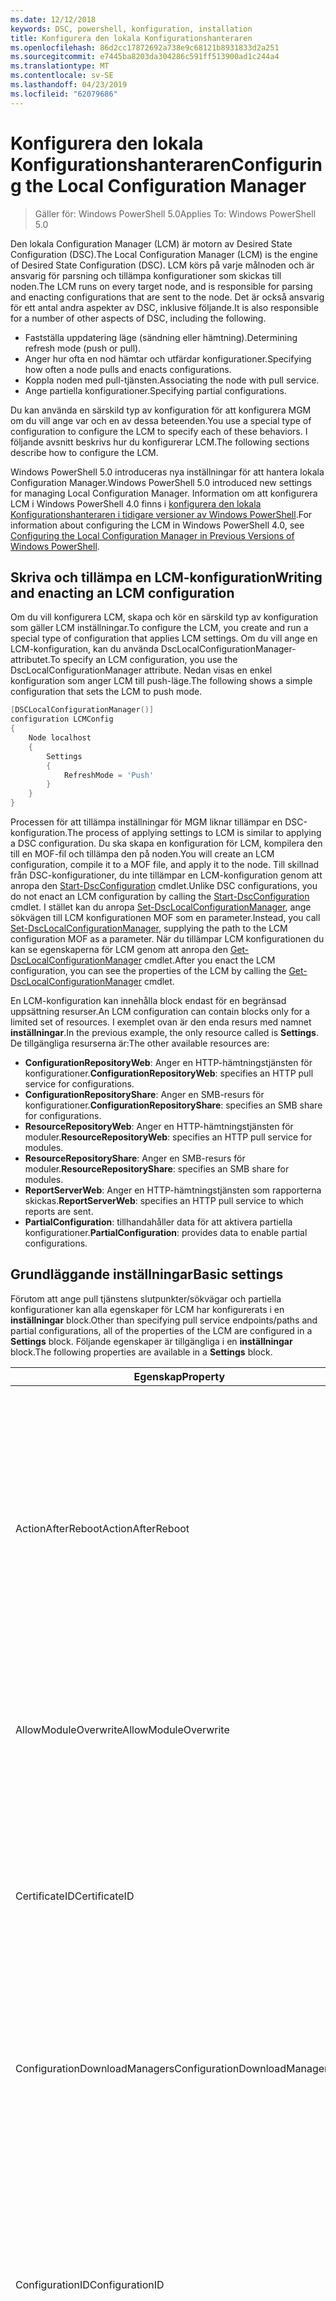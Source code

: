 ```yaml
---
ms.date: 12/12/2018
keywords: DSC, powershell, konfiguration, installation
title: Konfigurera den lokala Konfigurationshanteraren
ms.openlocfilehash: 86d2cc17872692a738e9c68121b8931833d2a251
ms.sourcegitcommit: e7445ba8203da304286c591ff513900ad1c244a4
ms.translationtype: MT
ms.contentlocale: sv-SE
ms.lasthandoff: 04/23/2019
ms.locfileid: "62079686"
---
```

# <a name="configuring-the-local-configuration-manager"></a><span data-ttu-id="84454-103">Konfigurera den lokala Konfigurationshanteraren</span><span class="sxs-lookup"><span data-stu-id="84454-103">Configuring the Local Configuration Manager</span></span>

> <span data-ttu-id="84454-104">Gäller för: Windows PowerShell 5.0</span><span class="sxs-lookup"><span data-stu-id="84454-104">Applies To: Windows PowerShell 5.0</span></span>

<span data-ttu-id="84454-105">Den lokala Configuration Manager (LCM) är motorn av Desired State Configuration (DSC).</span><span class="sxs-lookup"><span data-stu-id="84454-105">The Local Configuration Manager (LCM) is the engine of Desired State Configuration (DSC).</span></span>
<span data-ttu-id="84454-106">LCM körs på varje målnoden och är ansvarig för parsning och tillämpa konfigurationer som skickas till noden.</span><span class="sxs-lookup"><span data-stu-id="84454-106">The LCM runs on every target node, and is responsible for parsing and enacting configurations that are sent to the node.</span></span>
<span data-ttu-id="84454-107">Det är också ansvarig för ett antal andra aspekter av DSC, inklusive följande.</span><span class="sxs-lookup"><span data-stu-id="84454-107">It is also responsible for a number of other aspects of DSC, including the following.</span></span>

- <span data-ttu-id="84454-108">Fastställa uppdatering läge (sändning eller hämtning).</span><span class="sxs-lookup"><span data-stu-id="84454-108">Determining refresh mode (push or pull).</span></span>
- <span data-ttu-id="84454-109">Anger hur ofta en nod hämtar och utfärdar konfigurationer.</span><span class="sxs-lookup"><span data-stu-id="84454-109">Specifying how often a node pulls and enacts configurations.</span></span>
- <span data-ttu-id="84454-110">Koppla noden med pull-tjänsten.</span><span class="sxs-lookup"><span data-stu-id="84454-110">Associating the node with pull service.</span></span>
- <span data-ttu-id="84454-111">Ange partiella konfigurationer.</span><span class="sxs-lookup"><span data-stu-id="84454-111">Specifying partial configurations.</span></span>

<span data-ttu-id="84454-112">Du kan använda en särskild typ av konfiguration för att konfigurera MGM om du vill ange var och en av dessa beteenden.</span><span class="sxs-lookup"><span data-stu-id="84454-112">You use a special type of configuration to configure the LCM to specify each of these behaviors.</span></span>
<span data-ttu-id="84454-113">I följande avsnitt beskrivs hur du konfigurerar LCM.</span><span class="sxs-lookup"><span data-stu-id="84454-113">The following sections describe how to configure the LCM.</span></span>

<span data-ttu-id="84454-114">Windows PowerShell 5.0 introduceras nya inställningar för att hantera lokala Configuration Manager.</span><span class="sxs-lookup"><span data-stu-id="84454-114">Windows PowerShell 5.0 introduced new settings for managing Local Configuration Manager.</span></span>
<span data-ttu-id="84454-115">Information om att konfigurera LCM i Windows PowerShell 4.0 finns i [konfigurera den lokala Konfigurationshanteraren i tidigare versioner av Windows PowerShell](metaconfig4.md).</span><span class="sxs-lookup"><span data-stu-id="84454-115">For information about configuring the LCM in Windows PowerShell 4.0, see [Configuring the Local Configuration Manager in Previous Versions of Windows PowerShell](metaconfig4.md).</span></span>

## <a name="writing-and-enacting-an-lcm-configuration"></a><span data-ttu-id="84454-116">Skriva och tillämpa en LCM-konfiguration</span><span class="sxs-lookup"><span data-stu-id="84454-116">Writing and enacting an LCM configuration</span></span>

<span data-ttu-id="84454-117">Om du vill konfigurera LCM, skapa och kör en särskild typ av konfiguration som gäller LCM inställningar.</span><span class="sxs-lookup"><span data-stu-id="84454-117">To configure the LCM, you create and run a special type of configuration that applies LCM settings.</span></span>
<span data-ttu-id="84454-118">Om du vill ange en LCM-konfiguration, kan du använda DscLocalConfigurationManager-attributet.</span><span class="sxs-lookup"><span data-stu-id="84454-118">To specify an LCM configuration, you use the DscLocalConfigurationManager attribute.</span></span>
<span data-ttu-id="84454-119">Nedan visas en enkel konfiguration som anger LCM till push-läge.</span><span class="sxs-lookup"><span data-stu-id="84454-119">The following shows a simple configuration that sets the LCM to push mode.</span></span>

```powershell
[DSCLocalConfigurationManager()]
configuration LCMConfig
{
    Node localhost
    {
        Settings
        {
            RefreshMode = 'Push'
        }
    }
}
```

<span data-ttu-id="84454-120">Processen för att tillämpa inställningar för MGM liknar tillämpar en DSC-konfiguration.</span><span class="sxs-lookup"><span data-stu-id="84454-120">The process of applying settings to LCM is similar to applying a DSC configuration.</span></span>
<span data-ttu-id="84454-121">Du ska skapa en konfiguration för LCM, kompilera den till en MOF-fil och tillämpa den på noden.</span><span class="sxs-lookup"><span data-stu-id="84454-121">You will create an LCM configuration, compile it to a MOF file, and apply it to the node.</span></span>
<span data-ttu-id="84454-122">Till skillnad från DSC-konfigurationer, du inte tillämpar en LCM-konfiguration genom att anropa den [Start-DscConfiguration](/powershell/module/psdesiredstateconfiguration/start-dscconfiguration) cmdlet.</span><span class="sxs-lookup"><span data-stu-id="84454-122">Unlike DSC configurations, you do not enact an LCM configuration by calling the [Start-DscConfiguration](/powershell/module/psdesiredstateconfiguration/start-dscconfiguration) cmdlet.</span></span>
<span data-ttu-id="84454-123">I stället kan du anropa [Set-DscLocalConfigurationManager](/powershell/module/PSDesiredStateConfiguration/Set-DscLocalConfigurationManager), ange sökvägen till LCM konfigurationen MOF som en parameter.</span><span class="sxs-lookup"><span data-stu-id="84454-123">Instead, you call [Set-DscLocalConfigurationManager](/powershell/module/PSDesiredStateConfiguration/Set-DscLocalConfigurationManager), supplying the path to the LCM configuration MOF as a parameter.</span></span>
<span data-ttu-id="84454-124">När du tillämpar LCM konfigurationen du kan se egenskaperna för LCM genom att anropa den [Get-DscLocalConfigurationManager](/powershell/module/PSDesiredStateConfiguration/Get-DscLocalConfigurationManager) cmdlet.</span><span class="sxs-lookup"><span data-stu-id="84454-124">After you enact the LCM configuration, you can see the properties of the LCM by calling the [Get-DscLocalConfigurationManager](/powershell/module/PSDesiredStateConfiguration/Get-DscLocalConfigurationManager) cmdlet.</span></span>

<span data-ttu-id="84454-125">En LCM-konfiguration kan innehålla block endast för en begränsad uppsättning resurser.</span><span class="sxs-lookup"><span data-stu-id="84454-125">An LCM configuration can contain blocks only for a limited set of resources.</span></span>
<span data-ttu-id="84454-126">I exemplet ovan är den enda resurs med namnet **inställningar**.</span><span class="sxs-lookup"><span data-stu-id="84454-126">In the previous example, the only resource called is **Settings**.</span></span>
<span data-ttu-id="84454-127">De tillgängliga resurserna är:</span><span class="sxs-lookup"><span data-stu-id="84454-127">The other available resources are:</span></span>

* <span data-ttu-id="84454-128">**ConfigurationRepositoryWeb**: Anger en HTTP-hämtningstjänsten för konfigurationer.</span><span class="sxs-lookup"><span data-stu-id="84454-128">**ConfigurationRepositoryWeb**: specifies an HTTP pull service for configurations.</span></span>
* <span data-ttu-id="84454-129">**ConfigurationRepositoryShare**: Anger en SMB-resurs för konfigurationer.</span><span class="sxs-lookup"><span data-stu-id="84454-129">**ConfigurationRepositoryShare**: specifies an SMB share for configurations.</span></span>
* <span data-ttu-id="84454-130">**ResourceRepositoryWeb**: Anger en HTTP-hämtningstjänsten för moduler.</span><span class="sxs-lookup"><span data-stu-id="84454-130">**ResourceRepositoryWeb**: specifies an HTTP pull service for modules.</span></span>
* <span data-ttu-id="84454-131">**ResourceRepositoryShare**: Anger en SMB-resurs för moduler.</span><span class="sxs-lookup"><span data-stu-id="84454-131">**ResourceRepositoryShare**: specifies an SMB share for modules.</span></span>
* <span data-ttu-id="84454-132">**ReportServerWeb**: Anger en HTTP-hämtningstjänsten som rapporterna skickas.</span><span class="sxs-lookup"><span data-stu-id="84454-132">**ReportServerWeb**: specifies an HTTP pull service to which reports are sent.</span></span>
* <span data-ttu-id="84454-133">**PartialConfiguration**: tillhandahåller data för att aktivera partiella konfigurationer.</span><span class="sxs-lookup"><span data-stu-id="84454-133">**PartialConfiguration**: provides data to enable partial configurations.</span></span>

## <a name="basic-settings"></a><span data-ttu-id="84454-134">Grundläggande inställningar</span><span class="sxs-lookup"><span data-stu-id="84454-134">Basic settings</span></span>

<span data-ttu-id="84454-135">Förutom att ange pull tjänstens slutpunkter/sökvägar och partiella konfigurationer kan alla egenskaper för LCM har konfigurerats i en **inställningar** block.</span><span class="sxs-lookup"><span data-stu-id="84454-135">Other than specifying pull service endpoints/paths and partial configurations, all of the properties of the LCM are configured in a **Settings** block.</span></span>
<span data-ttu-id="84454-136">Följande egenskaper är tillgängliga i en **inställningar** block.</span><span class="sxs-lookup"><span data-stu-id="84454-136">The following properties are available in a **Settings** block.</span></span>

|  <span data-ttu-id="84454-137">Egenskap</span><span class="sxs-lookup"><span data-stu-id="84454-137">Property</span></span>  |  <span data-ttu-id="84454-138">Typ</span><span class="sxs-lookup"><span data-stu-id="84454-138">Type</span></span>  |  <span data-ttu-id="84454-139">Beskrivning</span><span class="sxs-lookup"><span data-stu-id="84454-139">Description</span></span>   |
|----------- |------- |--------------- |
| <span data-ttu-id="84454-140">ActionAfterReboot</span><span class="sxs-lookup"><span data-stu-id="84454-140">ActionAfterReboot</span></span>| <span data-ttu-id="84454-141">sträng</span><span class="sxs-lookup"><span data-stu-id="84454-141">string</span></span>| <span data-ttu-id="84454-142">Anger vad som händer när en omstart vid tillämpningen av en konfiguration.</span><span class="sxs-lookup"><span data-stu-id="84454-142">Specifies what happens after a reboot during the application of a configuration.</span></span> <span data-ttu-id="84454-143">Möjliga värden är __”ContinueConfiguration”__ och __”StopConfiguration”__.</span><span class="sxs-lookup"><span data-stu-id="84454-143">The possible values are __"ContinueConfiguration"__ and __"StopConfiguration"__.</span></span> <ul><li> <span data-ttu-id="84454-144">__ContinueConfiguration__: Fortsätt använda den aktuella konfigurationen efter omstart av datorn.</span><span class="sxs-lookup"><span data-stu-id="84454-144">__ContinueConfiguration__: Continue applying the current configuration after machine reboot.</span></span> <span data-ttu-id="84454-145">Detta är standardvärdet</span><span class="sxs-lookup"><span data-stu-id="84454-145">This is the default value</span></span></li><li><span data-ttu-id="84454-146">__StopConfiguration__: Stoppa den aktuella konfigurationen efter omstart av datorn.</span><span class="sxs-lookup"><span data-stu-id="84454-146">__StopConfiguration__: Stop the current configuration after machine reboot.</span></span></li></ul>|
| <span data-ttu-id="84454-147">AllowModuleOverwrite</span><span class="sxs-lookup"><span data-stu-id="84454-147">AllowModuleOverwrite</span></span>| <span data-ttu-id="84454-148">Bool</span><span class="sxs-lookup"><span data-stu-id="84454-148">bool</span></span>| <span data-ttu-id="84454-149">__$TRUE__ om nya konfigurationer som laddats ned från pull-tjänsten ska kunna skriva över gamla på målnoden.</span><span class="sxs-lookup"><span data-stu-id="84454-149">__$TRUE__ if new configurations downloaded from the pull service are allowed to overwrite the old ones on the target node.</span></span> <span data-ttu-id="84454-150">Annars $FALSE.</span><span class="sxs-lookup"><span data-stu-id="84454-150">Otherwise, $FALSE.</span></span>|
| <span data-ttu-id="84454-151">CertificateID</span><span class="sxs-lookup"><span data-stu-id="84454-151">CertificateID</span></span>| <span data-ttu-id="84454-152">sträng</span><span class="sxs-lookup"><span data-stu-id="84454-152">string</span></span>| <span data-ttu-id="84454-153">Tumavtrycket för ett certifikat som används för att skydda autentiseringsuppgifter som angavs i en konfiguration.</span><span class="sxs-lookup"><span data-stu-id="84454-153">The thumbprint of a certificate used to secure credentials passed in a configuration.</span></span> <span data-ttu-id="84454-154">Mer information finns i [behöver du säkra autentiseringsuppgifter i Windows PowerShell Desired State Configuration](http://blogs.msdn.com/b/powershell/archive/2014/01/31/want-to-secure-credentials-in-windows-powershell-desired-state-configuration.aspx)?.</span><span class="sxs-lookup"><span data-stu-id="84454-154">For more information see [Want to secure credentials in Windows PowerShell Desired State Configuration](http://blogs.msdn.com/b/powershell/archive/2014/01/31/want-to-secure-credentials-in-windows-powershell-desired-state-configuration.aspx)?.</span></span> <br> <span data-ttu-id="84454-155">__Obs:__ detta sköts automatiskt om du använder Azure Automation DSC-hämtningstjänsten.</span><span class="sxs-lookup"><span data-stu-id="84454-155">__Note:__ this is managed automatically if using Azure Automation DSC pull service.</span></span>|
| <span data-ttu-id="84454-156">ConfigurationDownloadManagers</span><span class="sxs-lookup"><span data-stu-id="84454-156">ConfigurationDownloadManagers</span></span>| <span data-ttu-id="84454-157">CimInstance[]</span><span class="sxs-lookup"><span data-stu-id="84454-157">CimInstance[]</span></span>| <span data-ttu-id="84454-158">Föråldrad.</span><span class="sxs-lookup"><span data-stu-id="84454-158">Obsolete.</span></span> <span data-ttu-id="84454-159">Använd __ConfigurationRepositoryWeb__ och __ConfigurationRepositoryShare__ förutsättningarna för att definiera configuration pull tjänstens slutpunkter.</span><span class="sxs-lookup"><span data-stu-id="84454-159">Use __ConfigurationRepositoryWeb__ and __ConfigurationRepositoryShare__ blocks to define configuration pull service endpoints.</span></span>|
| <span data-ttu-id="84454-160">ConfigurationID</span><span class="sxs-lookup"><span data-stu-id="84454-160">ConfigurationID</span></span>| <span data-ttu-id="84454-161">sträng</span><span class="sxs-lookup"><span data-stu-id="84454-161">string</span></span>| <span data-ttu-id="84454-162">För bakåtkompatibilitet kompatibilitet med äldre pull service versioner.</span><span class="sxs-lookup"><span data-stu-id="84454-162">For backwards compatibility with older pull service versions.</span></span> <span data-ttu-id="84454-163">Ett GUID som identifierar konfigurationsfilen för att hämta från en pull-tjänsten.</span><span class="sxs-lookup"><span data-stu-id="84454-163">A GUID that identifies the configuration file to get from a pull service.</span></span> <span data-ttu-id="84454-164">Noden hämtar konfigurationer på pull-tjänsten om namnet på konfigurationen MOF heter ConfigurationID.mof.</span><span class="sxs-lookup"><span data-stu-id="84454-164">The node will pull configurations on the pull service if the name of the configuration MOF is named ConfigurationID.mof.</span></span><br> <span data-ttu-id="84454-165">__Obs:__ Om du ställer in den här egenskapen registrera noden med en pull-tjänsten med hjälp av __RegistrationKey__ fungerar inte.</span><span class="sxs-lookup"><span data-stu-id="84454-165">__Note:__ If you set this property, registering the node with a pull service by using __RegistrationKey__ does not work.</span></span> <span data-ttu-id="84454-166">Mer information finns i [konfigurera en hämtningsklient med konfigurationsnamn](../pull-server/pullClientConfigNames.md).</span><span class="sxs-lookup"><span data-stu-id="84454-166">For more information, see [Setting up a pull client with configuration names](../pull-server/pullClientConfigNames.md).</span></span>|
| <span data-ttu-id="84454-167">ConfigurationMode</span><span class="sxs-lookup"><span data-stu-id="84454-167">ConfigurationMode</span></span>| <span data-ttu-id="84454-168">sträng</span><span class="sxs-lookup"><span data-stu-id="84454-168">string</span></span> | <span data-ttu-id="84454-169">Anger hur LCM faktiskt tillämpar konfigurationen målnoder.</span><span class="sxs-lookup"><span data-stu-id="84454-169">Specifies how the LCM actually applies the configuration to the target nodes.</span></span> <span data-ttu-id="84454-170">Möjliga värden är __”ApplyOnly”__,__”ApplyAndMonitor”__, och __”ApplyAndAutoCorrect”__.</span><span class="sxs-lookup"><span data-stu-id="84454-170">Possible values are __"ApplyOnly"__,__"ApplyAndMonitor"__, and __"ApplyAndAutoCorrect"__.</span></span> <ul><li><span data-ttu-id="84454-171">__ApplyOnly__: DSC gäller konfigurationen av och gör ingenting ytterligare såvida inte en ny konfiguration skickas till målnoden eller när en ny konfiguration hämtas från en tjänst.</span><span class="sxs-lookup"><span data-stu-id="84454-171">__ApplyOnly__: DSC applies the configuration and does nothing further unless a new configuration is pushed to the target node or when a new configuration is pulled from a service.</span></span> <span data-ttu-id="84454-172">Efter första gången av en ny konfiguration kontrollerar inte DSC för drift från ett tidigare konfigurerade tillstånd.</span><span class="sxs-lookup"><span data-stu-id="84454-172">After initial application of a new configuration, DSC does not check for drift from a previously configured state.</span></span> <span data-ttu-id="84454-173">Observera att DSC ska försöka att tillämpa konfigurationen tills den lyckas innan __ApplyOnly__ träder i kraft.</span><span class="sxs-lookup"><span data-stu-id="84454-173">Note that DSC will attempt to apply the configuration until it is successful before __ApplyOnly__ takes effect.</span></span> </li><li> <span data-ttu-id="84454-174">__ApplyAndMonitor__: Detta är standardvärdet.</span><span class="sxs-lookup"><span data-stu-id="84454-174">__ApplyAndMonitor__: This is the default value.</span></span> <span data-ttu-id="84454-175">LCM gäller alla nya konfigurationer.</span><span class="sxs-lookup"><span data-stu-id="84454-175">The LCM applies any new configurations.</span></span> <span data-ttu-id="84454-176">Efter första gången av en ny konfiguration rapporterar DSC avvikelse i loggarna om målnoden drifts från önskat tillstånd.</span><span class="sxs-lookup"><span data-stu-id="84454-176">After initial application of a new configuration, if the target node drifts from the desired state, DSC reports the discrepancy in logs.</span></span> <span data-ttu-id="84454-177">Observera att DSC ska försöka att tillämpa konfigurationen tills den lyckas innan __ApplyAndMonitor__ träder i kraft.</span><span class="sxs-lookup"><span data-stu-id="84454-177">Note that DSC will attempt to apply the configuration until it is successful before __ApplyAndMonitor__ takes effect.</span></span></li><li><span data-ttu-id="84454-178">__ApplyAndAutoCorrect__: DSC gäller alla nya konfigurationer.</span><span class="sxs-lookup"><span data-stu-id="84454-178">__ApplyAndAutoCorrect__: DSC applies any new configurations.</span></span> <span data-ttu-id="84454-179">Efter första gången av en ny konfiguration om målnoden drifts från önskat tillstånd DSC rapporterar avvikelse i loggar och tillämpar sedan den aktuella konfigurationen igen.</span><span class="sxs-lookup"><span data-stu-id="84454-179">After initial application of a new configuration, if the target node drifts from the desired state, DSC reports the discrepancy in logs, and then re-applies the current configuration.</span></span></li></ul>|
| <span data-ttu-id="84454-180">ConfigurationModeFrequencyMins</span><span class="sxs-lookup"><span data-stu-id="84454-180">ConfigurationModeFrequencyMins</span></span>| <span data-ttu-id="84454-181">UInt32</span><span class="sxs-lookup"><span data-stu-id="84454-181">UInt32</span></span>| <span data-ttu-id="84454-182">Hur ofta på några minuter, den aktuella konfigurationen är markerad och tillämpas.</span><span class="sxs-lookup"><span data-stu-id="84454-182">How often, in minutes, the current configuration is checked and applied.</span></span> <span data-ttu-id="84454-183">Den här egenskapen ignoreras om egenskapen ConfigurationMode anges till ApplyOnly.</span><span class="sxs-lookup"><span data-stu-id="84454-183">This property is ignored if the ConfigurationMode property is set to ApplyOnly.</span></span> <span data-ttu-id="84454-184">Standardvärdet är 15.</span><span class="sxs-lookup"><span data-stu-id="84454-184">The default value is 15.</span></span>|
| <span data-ttu-id="84454-185">DebugMode</span><span class="sxs-lookup"><span data-stu-id="84454-185">DebugMode</span></span>| <span data-ttu-id="84454-186">sträng</span><span class="sxs-lookup"><span data-stu-id="84454-186">string</span></span>| <span data-ttu-id="84454-187">Möjliga värden är __ingen__, __ForceModuleImport__, och __alla__.</span><span class="sxs-lookup"><span data-stu-id="84454-187">Possible values are __None__, __ForceModuleImport__, and __All__.</span></span> <ul><li><span data-ttu-id="84454-188">Ange __ingen__ att använda cachelagrade resurser.</span><span class="sxs-lookup"><span data-stu-id="84454-188">Set to __None__ to use cached resources.</span></span> <span data-ttu-id="84454-189">Detta är standardinställningen och ska användas i produktionsscenarier.</span><span class="sxs-lookup"><span data-stu-id="84454-189">This is the default and should be used in production scenarios.</span></span></li><li><span data-ttu-id="84454-190">Ställa in __ForceModuleImport__, orsakar MGM om du vill läsa in alla DSC-resurs-moduler, även om de tidigare har lästs in och cachelagras.</span><span class="sxs-lookup"><span data-stu-id="84454-190">Setting to __ForceModuleImport__, causes the LCM to reload any DSC resource modules, even if they have been previously loaded and cached.</span></span> <span data-ttu-id="84454-191">Detta påverkar prestanda för DSC-åtgärder som varje modul laddas på användning.</span><span class="sxs-lookup"><span data-stu-id="84454-191">This impacts the performance of DSC operations as each module is reloaded on use.</span></span> <span data-ttu-id="84454-192">Använder vanligtvis det här värdet när du felsöker en resurs</span><span class="sxs-lookup"><span data-stu-id="84454-192">Typically you would use this value while debugging a resource</span></span></li><li><span data-ttu-id="84454-193">I den här versionen __alla__ är samma som __ForceModuleImport__</span><span class="sxs-lookup"><span data-stu-id="84454-193">In this release, __All__ is same as __ForceModuleImport__</span></span></li></ul> |
| <span data-ttu-id="84454-194">RebootNodeIfNeeded</span><span class="sxs-lookup"><span data-stu-id="84454-194">RebootNodeIfNeeded</span></span>| <span data-ttu-id="84454-195">Bool</span><span class="sxs-lookup"><span data-stu-id="84454-195">bool</span></span>| <span data-ttu-id="84454-196">Ställ in på `$true` så att resurser för att starta om en nod med hjälp av den `$global:DSCMachineStatus` flaggan.</span><span class="sxs-lookup"><span data-stu-id="84454-196">Set this to `$true` to allow resources to reboot the Node using the `$global:DSCMachineStatus` flag.</span></span> <span data-ttu-id="84454-197">I annat fall kommer du behöva manuellt starta om noden för alla konfigurationer som kräver.</span><span class="sxs-lookup"><span data-stu-id="84454-197">Otherwise, you will have to manually reboot the node for any configuration that requires it.</span></span> <span data-ttu-id="84454-198">Standardvärdet är `$false`.</span><span class="sxs-lookup"><span data-stu-id="84454-198">The default value is `$false`.</span></span> <span data-ttu-id="84454-199">Om du vill använda den här inställningen när ett villkor för omstart är branschrekommendationer när det gäller av något annat än DSC (till exempel Windows Installer), kombinera den här inställningen med det [xPendingReboot](https://github.com/powershell/xpendingreboot) modulen.</span><span class="sxs-lookup"><span data-stu-id="84454-199">To use this setting when a reboot condition is enacted by something other than DSC (such as Windows Installer), combine this setting with the [xPendingReboot](https://github.com/powershell/xpendingreboot) module.</span></span>|
| <span data-ttu-id="84454-200">RefreshMode</span><span class="sxs-lookup"><span data-stu-id="84454-200">RefreshMode</span></span>| <span data-ttu-id="84454-201">sträng</span><span class="sxs-lookup"><span data-stu-id="84454-201">string</span></span>| <span data-ttu-id="84454-202">Anger hur LCM hämtar konfigurationer.</span><span class="sxs-lookup"><span data-stu-id="84454-202">Specifies how the LCM gets configurations.</span></span> <span data-ttu-id="84454-203">Möjliga värden är __”inaktiverad”__, __”Push”__, och __”Pull”__.</span><span class="sxs-lookup"><span data-stu-id="84454-203">The possible values are __"Disabled"__, __"Push"__, and __"Pull"__.</span></span> <ul><li><span data-ttu-id="84454-204">__Inaktiverad__: DSC-konfigurationer har inaktiverats för den här noden.</span><span class="sxs-lookup"><span data-stu-id="84454-204">__Disabled__: DSC configurations are disabled for this node.</span></span></li><li> <span data-ttu-id="84454-205">__Push-__: Konfigurationer initieras genom att anropa den [Start-DscConfiguration](/powershell/module/psdesiredstateconfiguration/start-dscconfiguration) cmdlet.</span><span class="sxs-lookup"><span data-stu-id="84454-205">__Push__: Configurations are initiated by calling the [Start-DscConfiguration](/powershell/module/psdesiredstateconfiguration/start-dscconfiguration) cmdlet.</span></span> <span data-ttu-id="84454-206">Konfigurationen tillämpas omedelbart på noden.</span><span class="sxs-lookup"><span data-stu-id="84454-206">The configuration is applied immediately to the node.</span></span> <span data-ttu-id="84454-207">Detta är standardvärdet.</span><span class="sxs-lookup"><span data-stu-id="84454-207">This is the default value.</span></span></li><li><span data-ttu-id="84454-208">__Hämta:__ Noden är konfigurerad att regelbundet kontrollera konfigurationerna från en pull-tjänsten eller SMB-sökväg.</span><span class="sxs-lookup"><span data-stu-id="84454-208">__Pull:__ The node is configured to regularly check for configurations from a pull service or SMB path.</span></span> <span data-ttu-id="84454-209">Om den här egenskapen anges till __hämta__, måste du ange en HTTP (tjänst) eller SMB (resurs)-sökväg i en __ConfigurationRepositoryWeb__ eller __ConfigurationRepositoryShare__ block.</span><span class="sxs-lookup"><span data-stu-id="84454-209">If this property is set to __Pull__, you must specify an HTTP (service) or SMB (share) path in a __ConfigurationRepositoryWeb__ or __ConfigurationRepositoryShare__ block.</span></span></li></ul>|
| <span data-ttu-id="84454-210">RefreshFrequencyMins</span><span class="sxs-lookup"><span data-stu-id="84454-210">RefreshFrequencyMins</span></span>| <span data-ttu-id="84454-211">UInt32</span><span class="sxs-lookup"><span data-stu-id="84454-211">Uint32</span></span>| <span data-ttu-id="84454-212">Tidsintervall i minuter, då LCM kontrollerar en pull-tjänsten för att hämta uppdaterade konfigurationer.</span><span class="sxs-lookup"><span data-stu-id="84454-212">The time interval, in minutes, at which the LCM checks a pull service to get updated configurations.</span></span> <span data-ttu-id="84454-213">Det här värdet ignoreras om LCM inte har konfigurerats i pull-läge.</span><span class="sxs-lookup"><span data-stu-id="84454-213">This value is ignored if the LCM is not configured in pull mode.</span></span> <span data-ttu-id="84454-214">Standardvärdet är 30.</span><span class="sxs-lookup"><span data-stu-id="84454-214">The default value is 30.</span></span>|
| <span data-ttu-id="84454-215">ReportManagers</span><span class="sxs-lookup"><span data-stu-id="84454-215">ReportManagers</span></span>| <span data-ttu-id="84454-216">CimInstance[]</span><span class="sxs-lookup"><span data-stu-id="84454-216">CimInstance[]</span></span>| <span data-ttu-id="84454-217">Föråldrad.</span><span class="sxs-lookup"><span data-stu-id="84454-217">Obsolete.</span></span> <span data-ttu-id="84454-218">Använd __ReportServerWeb__ förutsättningarna för att definiera en slutpunkt för att skicka rapportdata till en pull-tjänst.</span><span class="sxs-lookup"><span data-stu-id="84454-218">Use __ReportServerWeb__ blocks to define an endpoint to send reporting data to a pull service.</span></span>|
| <span data-ttu-id="84454-219">ResourceModuleManagers</span><span class="sxs-lookup"><span data-stu-id="84454-219">ResourceModuleManagers</span></span>| <span data-ttu-id="84454-220">CimInstance[]</span><span class="sxs-lookup"><span data-stu-id="84454-220">CimInstance[]</span></span>| <span data-ttu-id="84454-221">Föråldrad.</span><span class="sxs-lookup"><span data-stu-id="84454-221">Obsolete.</span></span> <span data-ttu-id="84454-222">Använd __ResourceRepositoryWeb__ och __ResourceRepositoryShare__ förutsättningarna för att definiera pull tjänsten HTTP-slutpunkter eller SMB-sökvägar, respektive.</span><span class="sxs-lookup"><span data-stu-id="84454-222">Use __ResourceRepositoryWeb__ and __ResourceRepositoryShare__ blocks to define pull service HTTP endpoints or SMB paths, respectively.</span></span>|
| <span data-ttu-id="84454-223">PartialConfigurations</span><span class="sxs-lookup"><span data-stu-id="84454-223">PartialConfigurations</span></span>| <span data-ttu-id="84454-224">CimInstance</span><span class="sxs-lookup"><span data-stu-id="84454-224">CimInstance</span></span>| <span data-ttu-id="84454-225">Inte implementerat.</span><span class="sxs-lookup"><span data-stu-id="84454-225">Not implemented.</span></span> <span data-ttu-id="84454-226">Använd inte.</span><span class="sxs-lookup"><span data-stu-id="84454-226">Do not use.</span></span>|
| <span data-ttu-id="84454-227">StatusRetentionTimeInDays</span><span class="sxs-lookup"><span data-stu-id="84454-227">StatusRetentionTimeInDays</span></span> | <span data-ttu-id="84454-228">UInt32</span><span class="sxs-lookup"><span data-stu-id="84454-228">UInt32</span></span>| <span data-ttu-id="84454-229">Antal dagar som LCM ser till att statusen för den aktuella konfigurationen.</span><span class="sxs-lookup"><span data-stu-id="84454-229">The number of days the LCM keeps the status of the current configuration.</span></span>|

> [!NOTE]
> <span data-ttu-id="84454-230">LCM startar den **ConfigurationModeFrequencyMins** cykel baserat på:</span><span class="sxs-lookup"><span data-stu-id="84454-230">The LCM starts the **ConfigurationModeFrequencyMins** cycle based on:</span></span>
>
> - <span data-ttu-id="84454-231">En ny metaconfig tillämpas med hjälp av `Set-DscLocalConfigurationManager`</span><span class="sxs-lookup"><span data-stu-id="84454-231">A new metaconfig is applied using `Set-DscLocalConfigurationManager`</span></span>
> - <span data-ttu-id="84454-232">En omstart av datorn</span><span class="sxs-lookup"><span data-stu-id="84454-232">A machine restart</span></span>
>
> <span data-ttu-id="84454-233">För alla villkor där en krasch som identifieras inom 30 sekunder och cykeln inträffar i processen för timer startas.</span><span class="sxs-lookup"><span data-stu-id="84454-233">For any condition where the timer process experiences a crash, that will be detected within 30 seconds and the cycle will be restarted.</span></span>
> <span data-ttu-id="84454-234">En samtidig åtgärd kan försena cykeln startas, om varaktigheten för den här åtgärden överskrider den konfigurera cykel frekvensen nästa timern startar inte.</span><span class="sxs-lookup"><span data-stu-id="84454-234">A concurrent operation could delay the cycle from being started, if the duration of this operation exceeds the configured cycle frequency, the next timer will not start.</span></span>
>
> <span data-ttu-id="84454-235">Exempelvis metaconfig är konfigurerad med en 15 minuters pull frekvens och en hämtning uppstår på T1.</span><span class="sxs-lookup"><span data-stu-id="84454-235">Example, the metaconfig is configured at a 15 minute pull frequency and a pull occurs at T1.</span></span>  <span data-ttu-id="84454-236">Noden inte är klar för 16 minuter.</span><span class="sxs-lookup"><span data-stu-id="84454-236">The Node does not finish work for 16 minutes.</span></span>  <span data-ttu-id="84454-237">Den första 15 minuters cykeln ignoreras och nästa pull inträffar vid T1 + 15 + 15.</span><span class="sxs-lookup"><span data-stu-id="84454-237">The first 15 minute cycle is ignored, and next pull will happen at T1+15+15.</span></span>

## <a name="pull-service"></a><span data-ttu-id="84454-238">Hämtningstjänsten</span><span class="sxs-lookup"><span data-stu-id="84454-238">Pull service</span></span>

<span data-ttu-id="84454-239">MGM konfigurationen har stöd för att definiera följande typerna av pull-tjänstslutpunkter:</span><span class="sxs-lookup"><span data-stu-id="84454-239">LCM configuration supports defining the following types of pull service endpoints:</span></span>

- <span data-ttu-id="84454-240">**Konfigurationsservern**: En lagringsplats för DSC-konfigurationer.</span><span class="sxs-lookup"><span data-stu-id="84454-240">**Configuration server**: A repository for DSC configurations.</span></span> <span data-ttu-id="84454-241">Definiera konfigurationsservrar med **ConfigurationRepositoryWeb** (för web-baserade servrar) och **ConfigurationRepositoryShare** (för SMB-baserade servrar) block.</span><span class="sxs-lookup"><span data-stu-id="84454-241">Define configuration servers by using **ConfigurationRepositoryWeb** (for web-based servers) and **ConfigurationRepositoryShare** (for SMB-based servers) blocks.</span></span>
- <span data-ttu-id="84454-242">**Resursservern**: En lagringsplats för DSC-resurser, paketerad som PowerShell-moduler.</span><span class="sxs-lookup"><span data-stu-id="84454-242">**Resource server**: A repository for DSC resources, packaged as PowerShell modules.</span></span> <span data-ttu-id="84454-243">Definiera resursservrar med **ResourceRepositoryWeb** (för web-baserade servrar) och **ResourceRepositoryShare** (för SMB-baserade servrar) block.</span><span class="sxs-lookup"><span data-stu-id="84454-243">Define resource servers by using **ResourceRepositoryWeb** (for web-based servers) and **ResourceRepositoryShare** (for SMB-based servers) blocks.</span></span>
- <span data-ttu-id="84454-244">**Rapportservern**: En tjänst som DSC skickar rapportdata till.</span><span class="sxs-lookup"><span data-stu-id="84454-244">**Report server**: A service that DSC sends report data to.</span></span> <span data-ttu-id="84454-245">Definiera rapportservrar med **ReportServerWeb** block.</span><span class="sxs-lookup"><span data-stu-id="84454-245">Define report servers by using **ReportServerWeb** blocks.</span></span> <span data-ttu-id="84454-246">En rapportserver måste vara en webbtjänst.</span><span class="sxs-lookup"><span data-stu-id="84454-246">A report server must be a web service.</span></span>

<span data-ttu-id="84454-247">Mer information om pull-tjänsten finns [Desired State Configuration-hämtningstjänsten](../pull-server/pullServer.md).</span><span class="sxs-lookup"><span data-stu-id="84454-247">For more details on pull service see, [Desired State Configuration Pull Service](../pull-server/pullServer.md).</span></span>

## <a name="configuration-server-blocks"></a><span data-ttu-id="84454-248">Configuration server block</span><span class="sxs-lookup"><span data-stu-id="84454-248">Configuration server blocks</span></span>

<span data-ttu-id="84454-249">För att definiera en webbaserad konfigurationsserver, skapar du en **ConfigurationRepositoryWeb** block.</span><span class="sxs-lookup"><span data-stu-id="84454-249">To define a web-based configuration server, you create a **ConfigurationRepositoryWeb** block.</span></span>
<span data-ttu-id="84454-250">En **ConfigurationRepositoryWeb** definierar följande egenskaper.</span><span class="sxs-lookup"><span data-stu-id="84454-250">A **ConfigurationRepositoryWeb** defines the following properties.</span></span>

|<span data-ttu-id="84454-251">Egenskap</span><span class="sxs-lookup"><span data-stu-id="84454-251">Property</span></span>|<span data-ttu-id="84454-252">Typ</span><span class="sxs-lookup"><span data-stu-id="84454-252">Type</span></span>|<span data-ttu-id="84454-253">Beskrivning</span><span class="sxs-lookup"><span data-stu-id="84454-253">Description</span></span>|
|---|---|---|
|<span data-ttu-id="84454-254">AllowUnsecureConnection</span><span class="sxs-lookup"><span data-stu-id="84454-254">AllowUnsecureConnection</span></span>|<span data-ttu-id="84454-255">Bool</span><span class="sxs-lookup"><span data-stu-id="84454-255">bool</span></span>|<span data-ttu-id="84454-256">Ange **$TRUE** att tillåta anslutningar från noden till servern utan autentisering.</span><span class="sxs-lookup"><span data-stu-id="84454-256">Set to **$TRUE** to allow connections from the node to the server without authentication.</span></span> <span data-ttu-id="84454-257">Ange **$FALSE** kan kräva autentisering.</span><span class="sxs-lookup"><span data-stu-id="84454-257">Set to **$FALSE** to require authentication.</span></span>|
|<span data-ttu-id="84454-258">CertificateID</span><span class="sxs-lookup"><span data-stu-id="84454-258">CertificateID</span></span>|<span data-ttu-id="84454-259">sträng</span><span class="sxs-lookup"><span data-stu-id="84454-259">string</span></span>|<span data-ttu-id="84454-260">Tumavtrycket för ett certifikat som används för att autentisera till servern.</span><span class="sxs-lookup"><span data-stu-id="84454-260">The thumbprint of a certificate used to authenticate to the server.</span></span>|
|<span data-ttu-id="84454-261">ConfigurationNames</span><span class="sxs-lookup"><span data-stu-id="84454-261">ConfigurationNames</span></span>|<span data-ttu-id="84454-262">String[]</span><span class="sxs-lookup"><span data-stu-id="84454-262">String[]</span></span>|<span data-ttu-id="84454-263">En matris med namnen på de konfigurationer som ska hämtas av målnoden.</span><span class="sxs-lookup"><span data-stu-id="84454-263">An array of names of configurations to be pulled by the target node.</span></span> <span data-ttu-id="84454-264">De används endast om noden är registrerad med pull-tjänsten med hjälp av en **RegistrationKey**.</span><span class="sxs-lookup"><span data-stu-id="84454-264">These are used only if the node is registered with the pull service by using a **RegistrationKey**.</span></span> <span data-ttu-id="84454-265">Mer information finns i [konfigurera en hämtningsklient med konfigurationsnamn](../pull-server/pullClientConfigNames.md).</span><span class="sxs-lookup"><span data-stu-id="84454-265">For more information, see [Setting up a pull client with configuration names](../pull-server/pullClientConfigNames.md).</span></span>|
|<span data-ttu-id="84454-266">RegistrationKey</span><span class="sxs-lookup"><span data-stu-id="84454-266">RegistrationKey</span></span>|<span data-ttu-id="84454-267">sträng</span><span class="sxs-lookup"><span data-stu-id="84454-267">string</span></span>|<span data-ttu-id="84454-268">Ett GUID som registrerar noden med pull-tjänsten.</span><span class="sxs-lookup"><span data-stu-id="84454-268">A GUID that registers the node with the pull service.</span></span> <span data-ttu-id="84454-269">Mer information finns i [konfigurera en hämtningsklient med konfigurationsnamn](../pull-server/pullClientConfigNames.md).</span><span class="sxs-lookup"><span data-stu-id="84454-269">For more information, see [Setting up a pull client with configuration names](../pull-server/pullClientConfigNames.md).</span></span>|
|<span data-ttu-id="84454-270">ServerURL</span><span class="sxs-lookup"><span data-stu-id="84454-270">ServerURL</span></span>|<span data-ttu-id="84454-271">sträng</span><span class="sxs-lookup"><span data-stu-id="84454-271">string</span></span>|<span data-ttu-id="84454-272">URL till tjänsten för konfiguration.</span><span class="sxs-lookup"><span data-stu-id="84454-272">The URL of the configuration service.</span></span>|

<span data-ttu-id="84454-273">Ett exempelskript för att förenkla konfigurera ConfigurationRepositoryWeb-värde för lokala noder är tillgängliga – Se [generera DSC metaconfigurations](https://docs.microsoft.com/azure/automation/automation-dsc-onboarding#generating-dsc-metaconfigurations)</span><span class="sxs-lookup"><span data-stu-id="84454-273">An example script to simplify configuring the ConfigurationRepositoryWeb value for on-premises nodes is available - see [Generating DSC metaconfigurations](https://docs.microsoft.com/azure/automation/automation-dsc-onboarding#generating-dsc-metaconfigurations)</span></span>

<span data-ttu-id="84454-274">För att definiera en SMB-baserad konfiguration-server, skapar du en **ConfigurationRepositoryShare** block.</span><span class="sxs-lookup"><span data-stu-id="84454-274">To define an SMB-based configuration server, you create a **ConfigurationRepositoryShare** block.</span></span>
<span data-ttu-id="84454-275">En **ConfigurationRepositoryShare** definierar följande egenskaper.</span><span class="sxs-lookup"><span data-stu-id="84454-275">A **ConfigurationRepositoryShare** defines the following properties.</span></span>

|<span data-ttu-id="84454-276">Egenskap</span><span class="sxs-lookup"><span data-stu-id="84454-276">Property</span></span>|<span data-ttu-id="84454-277">Typ</span><span class="sxs-lookup"><span data-stu-id="84454-277">Type</span></span>|<span data-ttu-id="84454-278">Beskrivning</span><span class="sxs-lookup"><span data-stu-id="84454-278">Description</span></span>|
|---|---|---|
|<span data-ttu-id="84454-279">Autentiseringsuppgifter</span><span class="sxs-lookup"><span data-stu-id="84454-279">Credential</span></span>|<span data-ttu-id="84454-280">MSFT_Credential</span><span class="sxs-lookup"><span data-stu-id="84454-280">MSFT_Credential</span></span>|<span data-ttu-id="84454-281">De autentiseringsuppgifter som används för att autentisera till SMB-resursen.</span><span class="sxs-lookup"><span data-stu-id="84454-281">The credential used to authenticate to the SMB share.</span></span>|
|<span data-ttu-id="84454-282">SourcePath</span><span class="sxs-lookup"><span data-stu-id="84454-282">SourcePath</span></span>|<span data-ttu-id="84454-283">sträng</span><span class="sxs-lookup"><span data-stu-id="84454-283">string</span></span>|<span data-ttu-id="84454-284">Sökvägen till SMB-resurs.</span><span class="sxs-lookup"><span data-stu-id="84454-284">The path of the SMB share.</span></span>|

## <a name="resource-server-blocks"></a><span data-ttu-id="84454-285">Resursen server block</span><span class="sxs-lookup"><span data-stu-id="84454-285">Resource server blocks</span></span>

<span data-ttu-id="84454-286">För att definiera en webbaserad resursservern, skapar du en **ResourceRepositoryWeb** block.</span><span class="sxs-lookup"><span data-stu-id="84454-286">To define a web-based resource server, you create a **ResourceRepositoryWeb** block.</span></span>
<span data-ttu-id="84454-287">En **ResourceRepositoryWeb** definierar följande egenskaper.</span><span class="sxs-lookup"><span data-stu-id="84454-287">A **ResourceRepositoryWeb** defines the following properties.</span></span>

|<span data-ttu-id="84454-288">Egenskap</span><span class="sxs-lookup"><span data-stu-id="84454-288">Property</span></span>|<span data-ttu-id="84454-289">Typ</span><span class="sxs-lookup"><span data-stu-id="84454-289">Type</span></span>|<span data-ttu-id="84454-290">Beskrivning</span><span class="sxs-lookup"><span data-stu-id="84454-290">Description</span></span>|
|---|---|---|
|<span data-ttu-id="84454-291">AllowUnsecureConnection</span><span class="sxs-lookup"><span data-stu-id="84454-291">AllowUnsecureConnection</span></span>|<span data-ttu-id="84454-292">Bool</span><span class="sxs-lookup"><span data-stu-id="84454-292">bool</span></span>|<span data-ttu-id="84454-293">Ange **$TRUE** att tillåta anslutningar från noden till servern utan autentisering.</span><span class="sxs-lookup"><span data-stu-id="84454-293">Set to **$TRUE** to allow connections from the node to the server without authentication.</span></span> <span data-ttu-id="84454-294">Ange **$FALSE** kan kräva autentisering.</span><span class="sxs-lookup"><span data-stu-id="84454-294">Set to **$FALSE** to require authentication.</span></span>|
|<span data-ttu-id="84454-295">CertificateID</span><span class="sxs-lookup"><span data-stu-id="84454-295">CertificateID</span></span>|<span data-ttu-id="84454-296">sträng</span><span class="sxs-lookup"><span data-stu-id="84454-296">string</span></span>|<span data-ttu-id="84454-297">Tumavtrycket för ett certifikat som används för att autentisera till servern.</span><span class="sxs-lookup"><span data-stu-id="84454-297">The thumbprint of a certificate used to authenticate to the server.</span></span>|
|<span data-ttu-id="84454-298">RegistrationKey</span><span class="sxs-lookup"><span data-stu-id="84454-298">RegistrationKey</span></span>|<span data-ttu-id="84454-299">sträng</span><span class="sxs-lookup"><span data-stu-id="84454-299">string</span></span>|<span data-ttu-id="84454-300">Ett GUID som identifierar noden till pull-tjänsten.</span><span class="sxs-lookup"><span data-stu-id="84454-300">A GUID that identifies the node to the pull service.</span></span>|
|<span data-ttu-id="84454-301">ServerURL</span><span class="sxs-lookup"><span data-stu-id="84454-301">ServerURL</span></span>|<span data-ttu-id="84454-302">sträng</span><span class="sxs-lookup"><span data-stu-id="84454-302">string</span></span>|<span data-ttu-id="84454-303">URL till konfigurationsservern.</span><span class="sxs-lookup"><span data-stu-id="84454-303">The URL of the configuration server.</span></span>|

<span data-ttu-id="84454-304">Ett exempelskript för att förenkla konfigurera ResourceRepositoryWeb-värde för lokala noder är tillgängliga – Se [generera DSC metaconfigurations](https://docs.microsoft.com/azure/automation/automation-dsc-onboarding#generating-dsc-metaconfigurations)</span><span class="sxs-lookup"><span data-stu-id="84454-304">An example script to simplify configuring the ResourceRepositoryWeb value for on-premises nodes is available - see [Generating DSC metaconfigurations](https://docs.microsoft.com/azure/automation/automation-dsc-onboarding#generating-dsc-metaconfigurations)</span></span>

<span data-ttu-id="84454-305">För att definiera en SMB-baserad resurs-server, skapar du en **ResourceRepositoryShare** block.</span><span class="sxs-lookup"><span data-stu-id="84454-305">To define an SMB-based resource server, you create a **ResourceRepositoryShare** block.</span></span>
<span data-ttu-id="84454-306">**ResourceRepositoryShare** definierar följande egenskaper.</span><span class="sxs-lookup"><span data-stu-id="84454-306">**ResourceRepositoryShare** defines the following properties.</span></span>

|<span data-ttu-id="84454-307">Egenskap</span><span class="sxs-lookup"><span data-stu-id="84454-307">Property</span></span>|<span data-ttu-id="84454-308">Typ</span><span class="sxs-lookup"><span data-stu-id="84454-308">Type</span></span>|<span data-ttu-id="84454-309">Beskrivning</span><span class="sxs-lookup"><span data-stu-id="84454-309">Description</span></span>|
|---|---|---|
|<span data-ttu-id="84454-310">Autentiseringsuppgifter</span><span class="sxs-lookup"><span data-stu-id="84454-310">Credential</span></span>|<span data-ttu-id="84454-311">MSFT_Credential</span><span class="sxs-lookup"><span data-stu-id="84454-311">MSFT_Credential</span></span>|<span data-ttu-id="84454-312">De autentiseringsuppgifter som används för att autentisera till SMB-resursen.</span><span class="sxs-lookup"><span data-stu-id="84454-312">The credential used to authenticate to the SMB share.</span></span> <span data-ttu-id="84454-313">Ett exempel på Skicka autentiseringsuppgifter finns i [att konfigurera en DSC SMB-hämtningsserver](../pull-server/pullServerSMB.md)</span><span class="sxs-lookup"><span data-stu-id="84454-313">For an example of passing credentials, see [Setting up a DSC SMB pull server](../pull-server/pullServerSMB.md)</span></span>|
|<span data-ttu-id="84454-314">SourcePath</span><span class="sxs-lookup"><span data-stu-id="84454-314">SourcePath</span></span>|<span data-ttu-id="84454-315">sträng</span><span class="sxs-lookup"><span data-stu-id="84454-315">string</span></span>|<span data-ttu-id="84454-316">Sökvägen till SMB-resurs.</span><span class="sxs-lookup"><span data-stu-id="84454-316">The path of the SMB share.</span></span>|

## <a name="report-server-blocks"></a><span data-ttu-id="84454-317">Report server-block</span><span class="sxs-lookup"><span data-stu-id="84454-317">Report server blocks</span></span>

<span data-ttu-id="84454-318">För att definiera en rapportserver, skapar du en **ReportServerWeb** block.</span><span class="sxs-lookup"><span data-stu-id="84454-318">To define a report server, you create a **ReportServerWeb** block.</span></span>
<span data-ttu-id="84454-319">Report server-rollen är inte kompatibel med SMB-baserade pull-tjänsten.</span><span class="sxs-lookup"><span data-stu-id="84454-319">The report server role is not compatible with SMB based pull service.</span></span>
<span data-ttu-id="84454-320">**ReportServerWeb** definierar följande egenskaper.</span><span class="sxs-lookup"><span data-stu-id="84454-320">**ReportServerWeb** defines the following properties.</span></span>

|<span data-ttu-id="84454-321">Egenskap</span><span class="sxs-lookup"><span data-stu-id="84454-321">Property</span></span>|<span data-ttu-id="84454-322">Typ</span><span class="sxs-lookup"><span data-stu-id="84454-322">Type</span></span>|<span data-ttu-id="84454-323">Beskrivning</span><span class="sxs-lookup"><span data-stu-id="84454-323">Description</span></span>|
|---|---|---|
|<span data-ttu-id="84454-324">AllowUnsecureConnection</span><span class="sxs-lookup"><span data-stu-id="84454-324">AllowUnsecureConnection</span></span>|<span data-ttu-id="84454-325">Bool</span><span class="sxs-lookup"><span data-stu-id="84454-325">bool</span></span>|<span data-ttu-id="84454-326">Ange **$TRUE** att tillåta anslutningar från noden till servern utan autentisering.</span><span class="sxs-lookup"><span data-stu-id="84454-326">Set to **$TRUE** to allow connections from the node to the server without authentication.</span></span> <span data-ttu-id="84454-327">Ange **$FALSE** kan kräva autentisering.</span><span class="sxs-lookup"><span data-stu-id="84454-327">Set to **$FALSE** to require authentication.</span></span>|
|<span data-ttu-id="84454-328">CertificateID</span><span class="sxs-lookup"><span data-stu-id="84454-328">CertificateID</span></span>|<span data-ttu-id="84454-329">sträng</span><span class="sxs-lookup"><span data-stu-id="84454-329">string</span></span>|<span data-ttu-id="84454-330">Tumavtrycket för ett certifikat som används för att autentisera till servern.</span><span class="sxs-lookup"><span data-stu-id="84454-330">The thumbprint of a certificate used to authenticate to the server.</span></span>|
|<span data-ttu-id="84454-331">RegistrationKey</span><span class="sxs-lookup"><span data-stu-id="84454-331">RegistrationKey</span></span>|<span data-ttu-id="84454-332">sträng</span><span class="sxs-lookup"><span data-stu-id="84454-332">string</span></span>|<span data-ttu-id="84454-333">Ett GUID som identifierar noden till pull-tjänsten.</span><span class="sxs-lookup"><span data-stu-id="84454-333">A GUID that identifies the node to the pull service.</span></span>|
|<span data-ttu-id="84454-334">ServerURL</span><span class="sxs-lookup"><span data-stu-id="84454-334">ServerURL</span></span>|<span data-ttu-id="84454-335">sträng</span><span class="sxs-lookup"><span data-stu-id="84454-335">string</span></span>|<span data-ttu-id="84454-336">URL till konfigurationsservern.</span><span class="sxs-lookup"><span data-stu-id="84454-336">The URL of the configuration server.</span></span>|

<span data-ttu-id="84454-337">Ett exempelskript för att förenkla konfigurera ReportServerWeb-värde för lokala noder är tillgängliga – Se [generera DSC metaconfigurations](https://docs.microsoft.com/azure/automation/automation-dsc-onboarding#generating-dsc-metaconfigurations)</span><span class="sxs-lookup"><span data-stu-id="84454-337">An example script to simplify configuring the ReportServerWeb value for on-premises nodes is available - see [Generating DSC metaconfigurations](https://docs.microsoft.com/azure/automation/automation-dsc-onboarding#generating-dsc-metaconfigurations)</span></span>

## <a name="partial-configurations"></a><span data-ttu-id="84454-338">Partiella konfigurationer</span><span class="sxs-lookup"><span data-stu-id="84454-338">Partial configurations</span></span>

<span data-ttu-id="84454-339">För att definiera en partiell konfiguration, skapar du en **PartialConfiguration** block.</span><span class="sxs-lookup"><span data-stu-id="84454-339">To define a partial configuration, you create a **PartialConfiguration** block.</span></span>
<span data-ttu-id="84454-340">Mer information om hur partiella konfigurationer finns i [partiellt DSC-konfigurationer](../pull-server/partialConfigs.md).</span><span class="sxs-lookup"><span data-stu-id="84454-340">For more information about partial configurations, see [DSC Partial configurations](../pull-server/partialConfigs.md).</span></span>
<span data-ttu-id="84454-341">**PartialConfiguration** definierar följande egenskaper.</span><span class="sxs-lookup"><span data-stu-id="84454-341">**PartialConfiguration** defines the following properties.</span></span>

|<span data-ttu-id="84454-342">Egenskap</span><span class="sxs-lookup"><span data-stu-id="84454-342">Property</span></span>|<span data-ttu-id="84454-343">Typ</span><span class="sxs-lookup"><span data-stu-id="84454-343">Type</span></span>|<span data-ttu-id="84454-344">Beskrivning</span><span class="sxs-lookup"><span data-stu-id="84454-344">Description</span></span>|
|---|---|---|
|<span data-ttu-id="84454-345">ConfigurationSource</span><span class="sxs-lookup"><span data-stu-id="84454-345">ConfigurationSource</span></span>|<span data-ttu-id="84454-346">string[]</span><span class="sxs-lookup"><span data-stu-id="84454-346">string[]</span></span>|<span data-ttu-id="84454-347">En matris med namnen på konfigurationsservrar som tidigare definierats i **ConfigurationRepositoryWeb** och **ConfigurationRepositoryShare** block där partiell konfiguration hämtas från.</span><span class="sxs-lookup"><span data-stu-id="84454-347">An array of names of configuration servers, previously defined in **ConfigurationRepositoryWeb** and **ConfigurationRepositoryShare** blocks, where the partial configuration is pulled from.</span></span>|
|<span data-ttu-id="84454-348">DependsOn</span><span class="sxs-lookup"><span data-stu-id="84454-348">DependsOn</span></span>|<span data-ttu-id="84454-349">sträng{}</span><span class="sxs-lookup"><span data-stu-id="84454-349">string{}</span></span>|<span data-ttu-id="84454-350">En lista över namnen på andra konfigurationer som måste slutföras innan den här partiella konfigurationen tillämpas.</span><span class="sxs-lookup"><span data-stu-id="84454-350">A list of names of other configurations that must be completed before this partial configuration is applied.</span></span>|
|<span data-ttu-id="84454-351">Beskrivning</span><span class="sxs-lookup"><span data-stu-id="84454-351">Description</span></span>|<span data-ttu-id="84454-352">sträng</span><span class="sxs-lookup"><span data-stu-id="84454-352">string</span></span>|<span data-ttu-id="84454-353">Text som används för att beskriva partiell konfiguration.</span><span class="sxs-lookup"><span data-stu-id="84454-353">Text used to describe the partial configuration.</span></span>|
|<span data-ttu-id="84454-354">ExclusiveResources</span><span class="sxs-lookup"><span data-stu-id="84454-354">ExclusiveResources</span></span>|<span data-ttu-id="84454-355">string[]</span><span class="sxs-lookup"><span data-stu-id="84454-355">string[]</span></span>|<span data-ttu-id="84454-356">En matris med resurser som är exklusivt för den här partiell konfiguration.</span><span class="sxs-lookup"><span data-stu-id="84454-356">An array of resources exclusive to this partial configuration.</span></span>|
|<span data-ttu-id="84454-357">RefreshMode</span><span class="sxs-lookup"><span data-stu-id="84454-357">RefreshMode</span></span>|<span data-ttu-id="84454-358">sträng</span><span class="sxs-lookup"><span data-stu-id="84454-358">string</span></span>|<span data-ttu-id="84454-359">Anger hur LCM hämtar den här partiell konfiguration.</span><span class="sxs-lookup"><span data-stu-id="84454-359">Specifies how the LCM gets this partial configuration.</span></span> <span data-ttu-id="84454-360">Möjliga värden är __”inaktiverad”__, __”Push”__, och __”Pull”__.</span><span class="sxs-lookup"><span data-stu-id="84454-360">The possible values are __"Disabled"__, __"Push"__, and __"Pull"__.</span></span> <ul><li><span data-ttu-id="84454-361">__Inaktiverad__: Den här partiell konfiguration är inaktiverad.</span><span class="sxs-lookup"><span data-stu-id="84454-361">__Disabled__: This partial configuration is disabled.</span></span></li><li> <span data-ttu-id="84454-362">__Push-__: Partiell konfiguration skickas till noden genom att anropa den [publicera-DscConfiguration](/powershell/module/PSDesiredStateConfiguration/Publish-DscConfiguration) cmdlet.</span><span class="sxs-lookup"><span data-stu-id="84454-362">__Push__: The partial configuration is pushed to the node by calling the [Publish-DscConfiguration](/powershell/module/PSDesiredStateConfiguration/Publish-DscConfiguration) cmdlet.</span></span> <span data-ttu-id="84454-363">När alla partiella konfigurationer för noden är antingen pushas eller hämtas från en tjänst, konfigurationen kan startas genom att anropa `Start-DscConfiguration –UseExisting`.</span><span class="sxs-lookup"><span data-stu-id="84454-363">After all partial configurations for the node are either pushed or pulled from a service, the configuration can be started by calling `Start-DscConfiguration –UseExisting`.</span></span> <span data-ttu-id="84454-364">Detta är standardvärdet.</span><span class="sxs-lookup"><span data-stu-id="84454-364">This is the default value.</span></span></li><li><span data-ttu-id="84454-365">__Hämta:__ Noden är konfigurerad att regelbundet kontrollera partiell konfiguration från en pull-tjänst.</span><span class="sxs-lookup"><span data-stu-id="84454-365">__Pull:__ The node is configured to regularly check for partial configuration from a pull service.</span></span> <span data-ttu-id="84454-366">Om den här egenskapen anges till __Pull__, måste du ange en pull-tjänst i en __ConfigurationSource__ egenskapen.</span><span class="sxs-lookup"><span data-stu-id="84454-366">If this property is set to __Pull__, you must specify a pull service in a __ConfigurationSource__ property.</span></span> <span data-ttu-id="84454-367">Läs mer om Azure Automation-hämtningstjänsten [översikt över Azure Automation DSC](https://docs.microsoft.com/azure/automation/automation-dsc-overview).</span><span class="sxs-lookup"><span data-stu-id="84454-367">For more information about Azure Automation pull service, see [Azure Automation DSC Overview](https://docs.microsoft.com/azure/automation/automation-dsc-overview).</span></span></li></ul>|
|<span data-ttu-id="84454-368">ResourceModuleSource</span><span class="sxs-lookup"><span data-stu-id="84454-368">ResourceModuleSource</span></span>|<span data-ttu-id="84454-369">string[]</span><span class="sxs-lookup"><span data-stu-id="84454-369">string[]</span></span>|<span data-ttu-id="84454-370">En matris med namnen på resursservrar som att ladda ned nödvändiga resurser för den här partiell konfiguration.</span><span class="sxs-lookup"><span data-stu-id="84454-370">An array of the names of resource servers from which to download required resources for this partial configuration.</span></span> <span data-ttu-id="84454-371">Dessa namn måste referera till tjänstslutpunkter som tidigare definierats i **ResourceRepositoryWeb** och **ResourceRepositoryShare** block.</span><span class="sxs-lookup"><span data-stu-id="84454-371">These names must refer to service endpoints previously defined in **ResourceRepositoryWeb** and **ResourceRepositoryShare** blocks.</span></span>|

<span data-ttu-id="84454-372">__Obs:__ partiella konfigurationer stöds med Azure Automation DSC, men bara en konfiguration kan hämtas från varje automation-konto per nod.</span><span class="sxs-lookup"><span data-stu-id="84454-372">__Note:__ partial configurations are supported with Azure Automation DSC, but only one configuration can be pulled from each automation account per node.</span></span>

## <a name="see-also"></a><span data-ttu-id="84454-373">Se även</span><span class="sxs-lookup"><span data-stu-id="84454-373">See Also</span></span>

### <a name="concepts"></a><span data-ttu-id="84454-374">Begrepp</span><span class="sxs-lookup"><span data-stu-id="84454-374">Concepts</span></span>
[<span data-ttu-id="84454-375">Desired State Configuration-översikt</span><span class="sxs-lookup"><span data-stu-id="84454-375">Desired State Configuration Overview</span></span>](../overview/overview.md)

[<span data-ttu-id="84454-376">Komma igång med Azure Automation DSC</span><span class="sxs-lookup"><span data-stu-id="84454-376">Getting started with Azure Automation DSC</span></span>](https://docs.microsoft.com/azure/automation/automation-dsc-getting-started)

### <a name="other-resources"></a><span data-ttu-id="84454-377">Andra resurser</span><span class="sxs-lookup"><span data-stu-id="84454-377">Other Resources</span></span>

[<span data-ttu-id="84454-378">Set-DscLocalConfigurationManager</span><span class="sxs-lookup"><span data-stu-id="84454-378">Set-DscLocalConfigurationManager</span></span>](/powershell/module/PSDesiredStateConfiguration/Set-DscLocalConfigurationManager)

[<span data-ttu-id="84454-379">Konfigurera en hämtningsklient med konfigurationsnamn</span><span class="sxs-lookup"><span data-stu-id="84454-379">Setting up a pull client with configuration names</span></span>](../pull-server/pullClientConfigNames.md)
